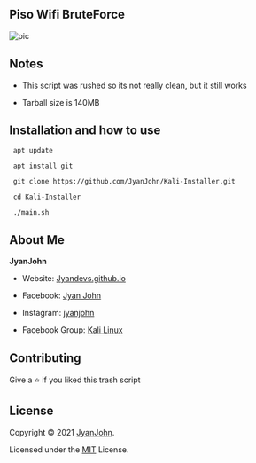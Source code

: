 ###
## __Piso Wifi BruteForce__
![pic](prev.png)
###

###
## __Notes__
* This script was rushed so its not really clean, but it still works

* Tarball size is 140MB

###
###
## __Installation and how to use__

```
 apt update
```
```
 apt install git
```
```
 git clone https://github.com/JyanJohn/Kali-Installer.git
```
```
 cd Kali-Installer
```
```
 ./main.sh
```

###
###
## About Me
**JyanJohn**
* Website: [Jyandevs.github.io](https://jyanjohn.github.io/Jyandevs.github.io/index.html)

* Facebook: [Jyan John](https://facebook.com/jyan.john.5)

* Instagram: [jyanjohn](https://facebook.com/jyanjohn)

* Facebook Group: [Kali Linux](https://www.facebook.com/groups/KaliLinuxGroups/?ref=share)
## Contributing

Give a ⭐️ if you liked this trash script
## License

Copyright © 2021 [JyanJohn](https://github.com/jyanjohn).

Licensed under the [MIT](https://github.com/JyanJohn/Kali-Installer/blob/main/LICENSE) License.